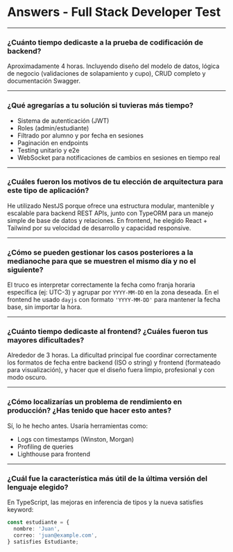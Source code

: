 # Answers - Full Stack Developer Test

---

### ¿Cuánto tiempo dedicaste a la prueba de codificación de backend?

Aproximadamente 4 horas. Incluyendo diseño del modelo de datos, lógica de negocio (validaciones de solapamiento y cupo), CRUD completo y documentación Swagger.

---

### ¿Qué agregarías a tu solución si tuvieras más tiempo?

- Sistema de autenticación (JWT)
- Roles (admin/estudiante)
- Filtrado por alumno y por fecha en sesiones
- Paginación en endpoints
- Testing unitario y e2e
- WebSocket para notificaciones de cambios en sesiones en tiempo real

---

### ¿Cuáles fueron los motivos de tu elección de arquitectura para este tipo de aplicación?

He utilizado NestJS porque ofrece una estructura modular, mantenible y escalable para backend REST APIs, junto con TypeORM para un manejo simple de base de datos y relaciones. 
En frontend, he elegido React + Tailwind por su velocidad de desarrollo y capacidad responsive.

---

### ¿Cómo se pueden gestionar los casos posteriores a la medianoche para que se muestren el mismo día y no el siguiente?

El truco es interpretar correctamente la fecha como franja horaria específica (ej: UTC-3) y agrupar por `YYYY-MM-DD` en la zona deseada. En el frontend he usado `dayjs` con formato `'YYYY-MM-DD'` para mantener la fecha base, sin importar la hora.

---

###  ¿Cuánto tiempo dedicaste al frontend? ¿Cuáles fueron tus mayores dificultades?

Alrededor de 3 horas. La dificultad principal fue coordinar correctamente los formatos de fecha entre backend (ISO o string) y frontend (formateado para visualización), y hacer que el diseño fuera limpio, profesional y con modo oscuro.

---

### ¿Cómo localizarías un problema de rendimiento en producción? ¿Has tenido que hacer esto antes?

Sí, lo he hecho antes. Usaría herramientas como:
- Logs con timestamps (Winston, Morgan)
- Profiling de queries
- Lighthouse para frontend
---

### ¿Cuál fue la característica más útil de la última versión del lenguaje elegido?

En TypeScript, las mejoras en inferencia de tipos y la nueva satisfies keyword:


```typescript
const estudiante = {
  nombre: 'Juan',
  correo: 'juan@example.com',
} satisfies Estudiante;